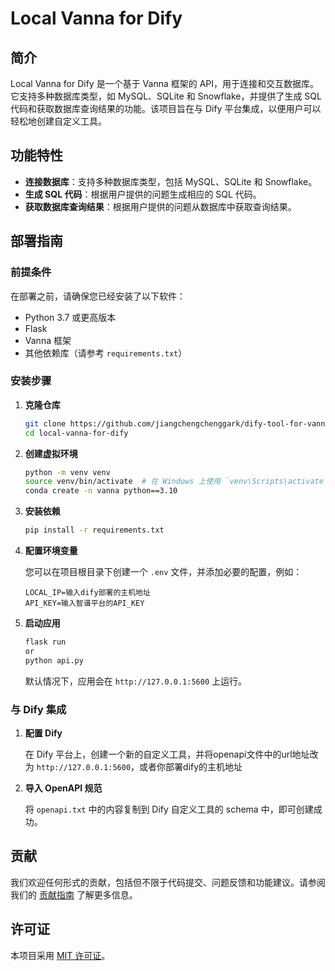 

# Local Vanna for Dify

## 简介

Local Vanna for Dify 是一个基于 Vanna 框架的 API，用于连接和交互数据库。它支持多种数据库类型，如 MySQL、SQLite 和 Snowflake，并提供了生成 SQL 代码和获取数据库查询结果的功能。该项目旨在与 Dify 平台集成，以便用户可以轻松地创建自定义工具。

## 功能特性

- **连接数据库**：支持多种数据库类型，包括 MySQL、SQLite 和 Snowflake。
- **生成 SQL 代码**：根据用户提供的问题生成相应的 SQL 代码。
- **获取数据库查询结果**：根据用户提供的问题从数据库中获取查询结果。

## 部署指南

### 前提条件

在部署之前，请确保您已经安装了以下软件：

- Python 3.7 或更高版本
- Flask
- Vanna 框架
- 其他依赖库（请参考 `requirements.txt`）

### 安装步骤

1. **克隆仓库**

   ```bash
   git clone https://github.com/jiangchengchenggark/dify-tool-for-vanna.git
   cd local-vanna-for-dify
   ```

2. **创建虚拟环境**

   ```bash
   python -m venv venv
   source venv/bin/activate  # 在 Windows 上使用 `venv\Scripts\activate`
   conda create -n vanna python==3.10
   ```

3. **安装依赖**

   ```bash
   pip install -r requirements.txt
   ```

4. **配置环境变量**

   您可以在项目根目录下创建一个 `.env` 文件，并添加必要的配置，例如：

   ```env
   LOCAL_IP=输入dify部署的主机地址
   API_KEY=输入智谱平台的API_KEY
   ```

5. **启动应用**

   ```bash
   flask run
   or
   python api.py
   ```

   默认情况下，应用会在 `http://127.0.0.1:5600` 上运行。

### 与 Dify 集成

1. **配置 Dify**

   在 Dify 平台上，创建一个新的自定义工具，并将openapi文件中的url地址改为 `http://127.0.0.1:5600`，或者你部署dify的主机地址

2. **导入 OpenAPI 规范**

   将 `openapi.txt` 中的内容复制到 Dify 自定义工具的 schema 中，即可创建成功。



## 贡献

我们欢迎任何形式的贡献，包括但不限于代码提交、问题反馈和功能建议。请参阅我们的 [贡献指南](CONTRIBUTING.md) 了解更多信息。

## 许可证

本项目采用 [MIT 许可证](LICENSE)。
